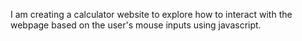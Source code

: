 I am creating a calculator website to explore how to interact with the webpage based on the user's mouse inputs using javascript.
